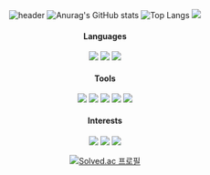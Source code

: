 <div align="center">
  
![header](https://capsule-render.vercel.app/api?type=Waving&color=timeGradient&height=160&section=header&text=Welcome!&animation=fadeIn&fontSize=45&fontAlignY=28&desc=LURKS02's%20Profile&descAlign=50&descAlignY=45&descSize=11)
![Anurag's GitHub stats](https://github-readme-stats.vercel.app/api?username=LURKS02&include_all_commits=true&show_icons=true&theme=swift&hide_border=true) ![Top Langs](https://github-readme-stats.vercel.app/api/top-langs/?username=LURKS02&hide_title=true&langs_count=3&hide_border=true&theme=swift)
<img src="http://mazandi.herokuapp.com/api?handle=dertflag&theme=warm"/> 
  
#### Languages
<img src="https://img.shields.io/badge/Objective_C-d9ceb4?style=for-the-badge&logo=Apple&logoColor=white">  <img src="https://img.shields.io/badge/Swift-B7C8D5?style=for-the-badge&logo=Swift&logoColor=white">  <img src="https://img.shields.io/badge/Swift_UI-bfdfe0?style=for-the-badge&logo=Swift&logoColor=white">
  
#### Tools
<img src="https://img.shields.io/badge/Figma-EBD6CE?style=for-the-badge&logo=Figma&logoColor=white">  <img src="https://img.shields.io/badge/Adobe Photoshop-ACCDEE?style=for-the-badge&logo=Adobe Photoshop&logoColor=white"> <img src="https://img.shields.io/badge/Github-D5D5D5?style=for-the-badge&logo=Github&logoColor=white"> <img src="https://img.shields.io/badge/Notion-d3dce8?style=for-the-badge&logo=Notion&logoColor=white"> <img src="https://img.shields.io/badge/Postman-ede6bb?style=for-the-badge&logo=Notion&logoColor=white">
  
#### Interests
<img src="https://img.shields.io/badge/Instagram-F3CFDC?style=for-the-badge&logo=Instagram&logoColor=white"> <img src="https://img.shields.io/badge/Steam-CBCBD8?style=for-the-badge&logo=Steam&logoColor=white"> <img src="https://img.shields.io/badge/Nintendo Switch-F6C4BD?style=for-the-badge&logo=Nintendo Switch&logoColor=white">

[![Solved.ac
프로필](http://mazassumnida.wtf/api/generate_badge?boj=dertflag)](https://solved.ac/dertflag)
  <br>
</div>
